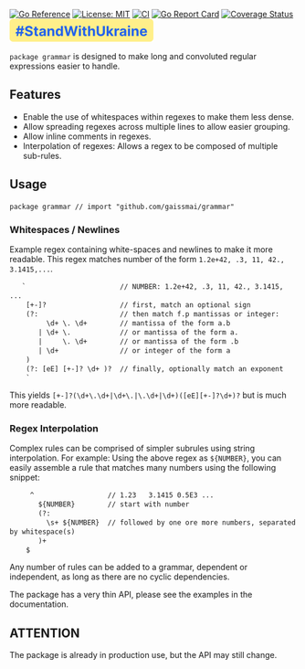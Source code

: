[![Go Reference](https://pkg.go.dev/badge/github.com/gaissmai/grammar.svg)](https://pkg.go.dev/github.com/gaissmai/grammar)
[![License: MIT](https://img.shields.io/badge/License-MIT-yellow.svg)](https://opensource.org/licenses/MIT)
[![CI](https://github.com/gaissmai/grammar/actions/workflows/go.yml/badge.svg)](https://github.com/gaissmai/grammar/actions/workflows/go.yml)
[![Go Report Card](https://goreportcard.com/badge/github.com/gaissmai/grammar)](https://goreportcard.com/report/github.com/gaissmai/grammar)
[![Coverage Status](https://coveralls.io/repos/github/gaissmai/gaissmai/badge.svg?branch=master)](https://coveralls.io/github/gaissmai/grammar?branch=master)
[![Stand With Ukraine](https://raw.githubusercontent.com/vshymanskyy/StandWithUkraine/main/badges/StandWithUkraine.svg)](https://stand-with-ukraine.pp.ua)

`package grammar` is designed to make long and convoluted regular expressions easier to handle. 

## Features
* Enable the use of whitespaces within regexes to make them less dense.
* Allow spreading regexes across multiple lines to allow easier grouping. 
* Allow inline comments in regexes.
* Interpolation of regexes: Allows a regex to be composed of multiple sub-rules. 

## Usage

```
package grammar // import "github.com/gaissmai/grammar"
```
### Whitespaces / Newlines
Example regex containing white-spaces and newlines to make it more readable. 
This regex matches number of the form `1.2e+42, .3, 11, 42., 3.1415,...`. 
```
   `                       // NUMBER: 1.2e+42, .3, 11, 42., 3.1415, ...
    [+-]?                  // first, match an optional sign
    (?:                    // then match f.p mantissas or integer:
         \d+ \. \d+        // mantissa of the form a.b
       | \d+ \.            // or mantissa of the form a.
       |     \. \d+        // or mantissa of the form .b
       | \d+               // or integer of the form a
    )
    (?: [eE] [+-]? \d+ )?  // finally, optionally match an exponent
    `
```
This yields `[+-]?(\d+\.\d+|\d+\.|\.\d+|\d+)([eE][+-]?\d+)?` but is much more readable. 

### Regex Interpolation
Complex rules can be comprised of simpler subrules using string interpolation.
For example: Using the above regex as `${NUMBER}`, you can easily assemble a rule
that matches many numbers using the following snippet:

```
     ^                  // 1.23   3.1415 0.5E3 ...
       ${NUMBER}        // start with number
       (?:
         \s+ ${NUMBER}  // followed by one ore more numbers, separated by whitespace(s)
       )+
    $
```

Any number of rules can be added to a grammar, dependent or independent,
as long as there are no cyclic dependencies.

The package has a very thin API, please see the examples in the documentation.

## ATTENTION

The package is already in production use, but the API may still change.
